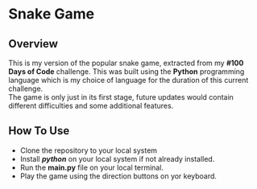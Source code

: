 # Snake Game
## Overview
This is my version of the popular snake game, extracted from my **#100 Days of Code** challenge. This was built using the **Python** programming language which is my choice of language for the duration of this current challenge.<br>
The game is only just in its first stage, future updates would contain different difficulties and some additional features.
## How To Use
* Clone the repository to your local system
* Install ***python*** on your local system if not already installed.
* Run the __main.py__ file on your local terminal.
* Play the game using the direction buttons on yor keyboard.
